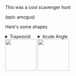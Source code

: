 This was a cool scavenger hunt

(epic amogus)

Here's some shapes

<style>
  details {
    width: fit-content;
    display: inline-block;
  }
  details[open] summary img {
    height: 0;
  }
  details[open] summary::after {
    content: "[CLICK TO CLOSE]"
  }
</style>

<details>
  <summary>
    Trapezoid<br />
    <img src="https://gsh.mtheorangeedu.repl.co/bees/trapezoidraw.jpg" width="100" />
  </summary>
  <img src="https://gsh.mtheorangeedu.repl.co/bees/trapezoid.jpg" width="100" />
  
  <i>Why is this a/an Trapezoid?</i>
  
  <p>The swing's top is the big base, the swing's handles are the angled sides, and the swing itself is the small top.</p>
</details>
<details>
  <summary>
    Acute Angle<br />
    <img src="https://gsh.mtheorangeedu.repl.co/bees/acuteangleraw.jpg" width="100" />
  </summary>
  <img src="https://gsh.mtheorangeedu.repl.co/bees/acuteangle.jpg" width="100" />
  
  <i>Why is this a/an Acute Angle?</i>
  
  <p>The swing's top is the big base, the swing's handles are the angled sides, and the swing itself is the small top.</p>
</details>
